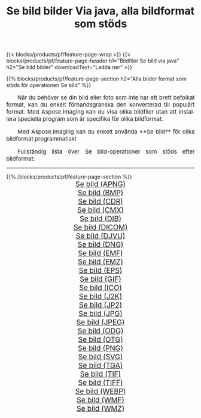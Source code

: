 ﻿---
title: Se bild bilder Via java, alla bildformat som stöds 
weight: 3920
url: /sv/java/viewer/ 
lang: sv
langdirlevel: 2
locales: zh-hans,ja,it,ru,de,es,fr,nl,id,lt,pl,pt,vi,tr,ko,zh-hant,ar,hi,th,sv,cs,uk,he
description: Med Aspose.Imaging kan du enkelt Se bild bilder via java
---

{{< blocks/products/pf/feature-page-wrap >}}
{{< blocks/products/pf/feature-page-header h1="Bildfiler Se bild via java" h2="Se bild bilder" downloadText="Ladda ner" >}}


{{% blocks/products/pf/feature-page-section  h2="Alla bilder format som stöds för operationen Se bild" %}}
<p align="justify" style="text-indent:2em;font-size:15px;">
När du behöver se din bild eller foto som inte har ett brett befolkat format, kan du enkelt förhandsgranska den konverterad till populärt format. Med Aspose.Imaging kan du visa olika bildfiler utan att installera speciella program som är specifika för olika bildformat.
</p>
<p align="justify" style="text-indent:2em;font-size:15px;">
Med Aspose.Imaging kan du enkelt använda **Se bild** för olika bildformat programmatiskt
</p>
<p align="justify" style="text-indent:2em;font-size:15px;">
Fullständig lista över Se bild-operationer som stöds efter bildformat:
</p>
<hr/>
{{% /blocks/products/pf/feature-page-section %}}
<div class="container-fluid productfamilypage bg-gray">
    <div class="convertypes bg-gray agp-content section">
        <div class="container">
		<div class="row other-converters" style="gap: 10px;font-size: 19px;text-align:center;">
		    <div class='col-md-2 other-converter remove-lp remove-rp'><a href="/imaging/sv/java/viewer/apng/" style="padding:15px;">Se bild (APNG)</a></div><div class='col-md-2 other-converter remove-lp remove-rp'><a href="/imaging/sv/java/viewer/bmp/" style="padding:15px;">Se bild (BMP)</a></div><div class='col-md-2 other-converter remove-lp remove-rp'><a href="/imaging/sv/java/viewer/cdr/" style="padding:15px;">Se bild (CDR)</a></div><div class='col-md-2 other-converter remove-lp remove-rp'><a href="/imaging/sv/java/viewer/cmx/" style="padding:15px;">Se bild (CMX)</a></div><div class='col-md-2 other-converter remove-lp remove-rp'><a href="/imaging/sv/java/viewer/dib/" style="padding:15px;">Se bild (DIB)</a></div><div class='col-md-2 other-converter remove-lp remove-rp'><a href="/imaging/sv/java/viewer/dicom/" style="padding:15px;">Se bild (DICOM)</a></div><div class='col-md-2 other-converter remove-lp remove-rp'><a href="/imaging/sv/java/viewer/djvu/" style="padding:15px;">Se bild (DJVU)</a></div><div class='col-md-2 other-converter remove-lp remove-rp'><a href="/imaging/sv/java/viewer/dng/" style="padding:15px;">Se bild (DNG)</a></div><div class='col-md-2 other-converter remove-lp remove-rp'><a href="/imaging/sv/java/viewer/emf/" style="padding:15px;">Se bild (EMF)</a></div><div class='col-md-2 other-converter remove-lp remove-rp'><a href="/imaging/sv/java/viewer/emz/" style="padding:15px;">Se bild (EMZ)</a></div><div class='col-md-2 other-converter remove-lp remove-rp'><a href="/imaging/sv/java/viewer/eps/" style="padding:15px;">Se bild (EPS)</a></div><div class='col-md-2 other-converter remove-lp remove-rp'><a href="/imaging/sv/java/viewer/gif/" style="padding:15px;">Se bild (GIF)</a></div><div class='col-md-2 other-converter remove-lp remove-rp'><a href="/imaging/sv/java/viewer/ico/" style="padding:15px;">Se bild (ICO)</a></div><div class='col-md-2 other-converter remove-lp remove-rp'><a href="/imaging/sv/java/viewer/j2k/" style="padding:15px;">Se bild (J2K)</a></div><div class='col-md-2 other-converter remove-lp remove-rp'><a href="/imaging/sv/java/viewer/jp2/" style="padding:15px;">Se bild (JP2)</a></div><div class='col-md-2 other-converter remove-lp remove-rp'><a href="/imaging/sv/java/viewer/jpg/" style="padding:15px;">Se bild (JPG)</a></div><div class='col-md-2 other-converter remove-lp remove-rp'><a href="/imaging/sv/java/viewer/jpeg/" style="padding:15px;">Se bild (JPEG)</a></div><div class='col-md-2 other-converter remove-lp remove-rp'><a href="/imaging/sv/java/viewer/odg/" style="padding:15px;">Se bild (ODG)</a></div><div class='col-md-2 other-converter remove-lp remove-rp'><a href="/imaging/sv/java/viewer/otg/" style="padding:15px;">Se bild (OTG)</a></div><div class='col-md-2 other-converter remove-lp remove-rp'><a href="/imaging/sv/java/viewer/png/" style="padding:15px;">Se bild (PNG)</a></div><div class='col-md-2 other-converter remove-lp remove-rp'><a href="/imaging/sv/java/viewer/svg/" style="padding:15px;">Se bild (SVG)</a></div><div class='col-md-2 other-converter remove-lp remove-rp'><a href="/imaging/sv/java/viewer/tga/" style="padding:15px;">Se bild (TGA)</a></div><div class='col-md-2 other-converter remove-lp remove-rp'><a href="/imaging/sv/java/viewer/tif/" style="padding:15px;">Se bild (TIF)</a></div><div class='col-md-2 other-converter remove-lp remove-rp'><a href="/imaging/sv/java/viewer/tiff/" style="padding:15px;">Se bild (TIFF)</a></div><div class='col-md-2 other-converter remove-lp remove-rp'><a href="/imaging/sv/java/viewer/webp/" style="padding:15px;">Se bild (WEBP)</a></div><div class='col-md-2 other-converter remove-lp remove-rp'><a href="/imaging/sv/java/viewer/wmf/" style="padding:15px;">Se bild (WMF)</a></div><div class='col-md-2 other-converter remove-lp remove-rp'><a href="/imaging/sv/java/viewer/wmz/" style="padding:15px;">Se bild (WMZ)</a></div>
                </div>
        </div>
    </div>
</div>
<br/>

